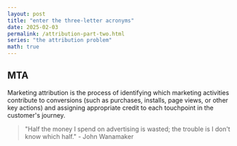 ```yaml
---
layout: post
title: "enter the three-letter acronyms"
date: 2025-02-03
permalink: /attribution-part-two.html
series: "the attribution problem"
math: true
---
```


## **MTA**

Marketing attribution is the process of identifying which marketing activities contribute to conversions (such as purchases, installs, page views, or other key actions) and assigning appropriate credit to each touchpoint in the customer's journey.

> "Half the money I spend on advertising is wasted; the trouble is I don't know which half." - John Wanamaker
